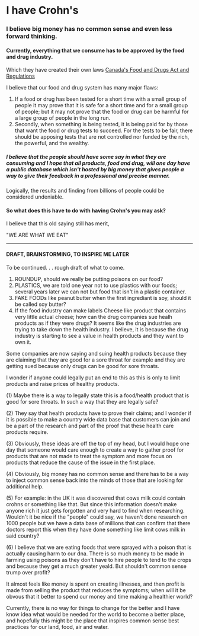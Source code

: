 # I have Crohn's

### I believe big money has no common sense and even less forward thinking.

#### Currently, everything that we consume has to be approved by the food and drug industry.
Which they have created their own laws [Canada's Food and Drugs Act and Regulations](
https://www.canada.ca/en/health-canada/services/food-nutrition/legislation-guidelines/acts-regulations/canada-food-drugs.html)

I believe that our food and drug system has many major flaws:
	
  1. If a food or drug has been tested for a short time with a small group of people it may prove that 
it is safe for a short time and for a small group of people; but it may not prove that the food or drug
can be harmful for a large group of people in the long run. 
  2. Secondly, when something is being tested, 
it is being paid for by those that want the food or drug tests to succeed. 
For the tests to be fair, there should be apposing tests that are not controlled nor funded by
the rich, the powerful, and the wealthy.

##### I believe that the people should have some say in what they are consuming and I hope that all products, food and drug, will one day have a public database which isn't hosted by big money that gives people a way to give their feedback in a professional and precise manner. 
Logically, the results and finding from billions of people could be considered undeniable.

#### So what does this have to do with having Crohn's you may ask?

I believe that this old saying still has merit, 

"WE ARE WHAT WE EAT"
___

#### DRAFT, BRAINSTORMING, TO INSPIRE ME LATER

To be continued. . . rough draft of what to come.
1. ROUNDUP, should we really be putting poisons on our food?
2. PLASTICS, we are told one year not to use plastics with our foods; several years later we can not
but food that isn't in a plastic container.
3. FAKE FOODs like peanut butter when the first ingrediant is soy, should it be called soy butter?
4. If the food industry can make labels Cheese like product that contains very little actual cheese; 
how can the drug companies sue healh products as if they were drugs? It seems like the drug industries
are trying to take down the health industry. I believe, it is because the drug industry is starting to 
see a value in health products and they want to own it.

Some companies are now saying and suing health products because they are claiming that they are good for a sore throat for example and they are getting sued because only drugs can be good for sore throats.

I wonder if anyone could legally put an end to this as this is only to limit products and raise prices of healthy products.

(1) Maybe there is a way to legally state this is a food/health product that is good for sore throats. In such a way that they are legally safe?

(2) They say that health products have to prove their claims; and I wonder if it is possible to make a country wide data base that customers can join and be a part of the research and part of the proof that these health care products require.

(3) Obviously, these ideas are off the top of my head, but I would hope one day that someone would care enough to create a way to gather proof for products that are not made to treat the symptom and more focus on products that reduce the cause of the issue in the first place.

(4) Obviously, big money has no common sense and there has to be a way to inject common sense back into the minds of those that are looking for additional help.

(5) For example: in the UK it was discovered that cows milk could contain crohns or something like that. But since this information doesn't make anyone rich it just gets forgotten and very hard to find when researching. Wouldn't it be nice if the "people" could say, we haven't done research on 1000 people but we have a data base of millions that can confirm that there doctors report this when they have done something like limit cows milk in said country?

(6) I believe that we are eating foods that were sprayed with a poison that is actually causing harm to our dna. There is so much money to be made in farming using poisons as they don't have to hire people to tend to the crops and because they get a much greater yeald. But shouldn't common sense trump over profit?

It almost feels like money is spent on creating illnesses, and then profit is made from selling the product that reduces the symptoms; when will it be obvous that it better to spend our money and time making a healthier world?

Currently, there is no way for things to change for the better and I have know idea what would be needed for the world to become a better place, and hopefully this might be the place that inspires common sense best practices for our land, food, air and water.
